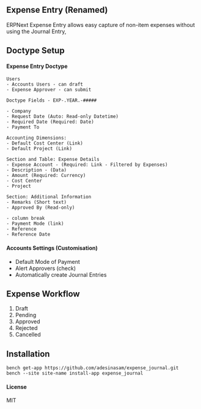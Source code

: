 ## Expense Entry (Renamed)

ERPNext Expense Entry allows easy capture of non-item expenses without using the Journal Entry,

## Doctype Setup
#### Expense Entry Doctype
```
Users
- Accounts Users - can draft
- Expense Approver - can submit

Doctype Fields - EXP-.YEAR.-#####

- Company
- Request Date (Auto: Read-only Datetime)
- Required Date (Required: Date)
- Payment To

Accounting Dimensions:
- Default Cost Center (Link)
- Default Project (Link)

Section and Table: Expense Details
- Expense Account - (Required: Link - Filtered by Expenses)
- Description - (Data)
- Amount (Required: Currency)
- Cost Center
- Project

Section: Additional Information
- Remarks (Short text)
- Approved By (Read-only)

- column break
- Payment Mode (link)
- Reference
- Reference Date
```

#### Accounts Settings (Customisation)
- Default Mode of Payment
- Alert Approvers (check)
- Automatically create Journal Entries


## Expense Workflow
1. Draft
2. Pending
3. Approved
4. Rejected
5. Cancelled

## Installation

```
bench get-app https://github.com/adesinasam/expense_journal.git
bench --site site-name install-app expense_journal
```


#### License

MIT
